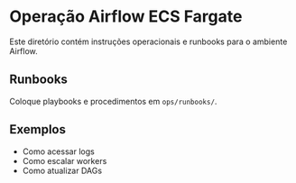 # Operação Airflow ECS Fargate

Este diretório contém instruções operacionais e runbooks para o ambiente Airflow.

## Runbooks

Coloque playbooks e procedimentos em `ops/runbooks/`.

## Exemplos

- Como acessar logs
- Como escalar workers
- Como atualizar DAGs
